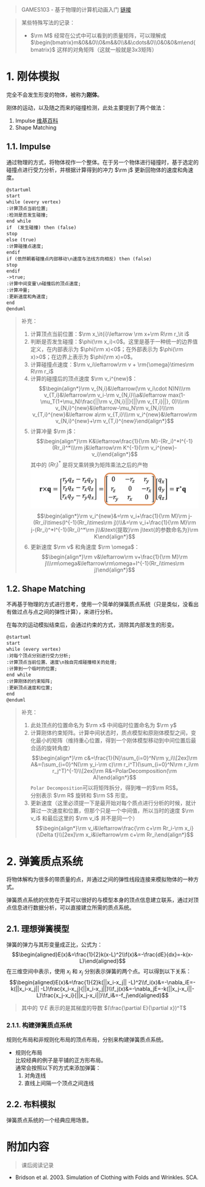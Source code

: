 >   GAMES103 - 基于物理的计算机动画入门 [链接](https://www.bilibili.com/video/BV12Q4y1S73g)

> 某些特殊写法的记录：
> - $\rm M$ 经常在公式中可以看到的质量矩阵，可以理解成 $\begin{bmatrix}m&0&&0\\0&m&&0\\&&\cdots&0\\0&0&0&m\end{bmatrix}$ 这样的对角矩阵（这就一般就是3x3矩阵）

# 1. 刚体模拟
完全不会发生形变的物体，被称为**刚体**。

刚体的运动，以及随之而来的碰撞检测，此处主要提到了两个做法：

1. Impulse [维基百科](https://en.wikipedia.org/wiki/Impulse_(physics))
2. Shape Matching
## 1.1. Impulse
通过物理的方式，将物体视作一个整体。在于另一个物体进行碰撞时，基于选定的碰撞点进行受力分析，并根据计算得到的冲力 $\rm j$ 更新回物体的速度和角速度。

```plantuml
@startuml
start
while (every vertex)
:计算顶点当前位置;
:检测是否发生碰撞;
end while
if  (发生碰撞) then (false)
stop
else (true)
:计算碰撞点速度;
endif
if (依然朝着碰撞点内部移动\n速度与法线方向相反) then (false)
stop
endif
->true;
:计算中间变量\n碰撞后的顶点速度;
:计算冲量;
:更新速度和角速度;
end
@enduml
```
>  补充：
>  1.  计算顶点当前位置：$\rm x_\it{i}\leftarrow \rm x+\rm R\rm r_\it i$
>  2. 判断是否发生碰撞：$\phi(\rm x_i)<0$。这里是基于一种统一的边界值定义，在内部表示为 $\phi(\rm x)<0$；在外部表示为 $\phi(\rm x)>0$；在边界上表示为 $\phi(\rm x)=0$。
>  3. 计算碰撞点速度：$\rm v_i\leftarrow\rm v + \rm{\omega}\times\rm R\rm r_i$
>  4. 计算的碰撞后的顶点速度 $\rm v_i^{new}$：<br>$$\begin{align*}\rm v_{N,i}&\leftarrow(\rm v_i\cdot N)N\\\rm v_{T,i}&\leftarrow\rm v_i-\rm v_{N,i}\\a&\leftarrow max(1-\mu_T(1+\mu_N)\frac{||\rm v_{N,i}||}{||\rm v_{T,i}||}, 0)\\\rm v_{N,i}^{new}&\leftarrow-\mu_N\rm v_{N,i}\\\rm v_{T,i}^{new}&\leftarrow a\rm v_{T,i}\\\rm v_i^{new}&\leftarrow\rm v_{N,i}^{new}+\rm v_{T,i}^{new}\end{align*}$$
>  5. 计算冲量 $\rm j$：$$\begin{align*}\rm K&\leftarrow\frac{1}{\rm M}-(Rr_i)^*I^{-1}(Rr_i)^*\\\rm j&\leftarrow\rm K^{-1}(\rm v_i^{new}-v_i)\end{align*}$$其中的 $(Rr_i)^*$ 是将叉乘转换为矩阵乘法之后的产物<br>![Cross_Product_as_a_Matrix_Product](img/Cross_Product_as_a_Matrix_Product.png)$$\begin{align*}\rm v_i^{new}&=\rm v_i+\frac{1}{\rm M}\rm j-(Rr_i)\times(I^{-1}(Rr_i\times\rm j))\\&=\rm v_i+\frac{1}{\rm M}\rm j-(Rr_i)^*I^{-1}(Rr_i)^*\rm j\\&\text{提取}\rm j\text{的参数命名为}\rm K\end{align*}$$
>  6. 更新速度 $\rm v$ 和角速度 $\rm \omega$：$$\begin{align*}\rm v&\leftarrow\rm v+\frac{1}{\rm M}\rm j\\\rm\omega&\leftarrow\rm\omega+I^{-1}(Rr_i\times\rm j)\end{align*}$$
## 1.2. Shape Matching
不再基于物理的方式进行思考，使用一个简单的弹簧质点系统（只是类似，没看出有做过点与点之间的弹性计算），来进行分析。

在每次的运动模拟结束后，会通过约束的方式，消除其内部发生的形变。

```plantuml
@startuml
start
while (every vertex)
:对每个顶点分别进行受力分析;
:计算顶点当前位置、速度\n独自完成碰撞相关的处理;
:计算到一个临时的位置;
end while
:计算刚体的约束矩阵;
:更新顶点速度和位置;
end
@enduml
```

> 补充：
> 1. 此处顶点的位置命名为 $\rm x$ 中间临时位置命名为 $\rm y$
> 2. 计算刚体约束矩阵。计算中间状态时，质点模型和原刚体模型之间，变化最小的矩阵（维持重心位置，得到一个刚体模型移动到中间位置后最合适的旋转角度）$$\begin{align*}\rm c&=\frac{1}{N}\sum_{i=0}^N\rm y_i\\[2ex]\rm A&=(\sum_{i=0}^N(\rm y_i-\rm c)\rm r_i^T)(\sum_{i=0}^N\rm r_i\rm r_j^T)^{-1}\\[2ex]\rm R&=PolarDecomposition(\rm A)\end{align*}$$`Polar Decomposition`可以将矩阵拆分，得到唯一的$\rm RS$。<br>分别表示 $\rm R$ 旋转和 $\rm S$ 形变。
> 3. 更新速度（这里必须提一下是最开始对每个质点进行分析的时候，就计算过一次速度和位置，但那个只是一个中间值，所以当时的速度 $\rm v_i$ 和最后这里的 $\rm v_i$ 并不是同一个）$$\begin{align*}\rm v_i&\leftarrow\frac{\rm c+\rm Rr_i-\rm x_i}{\Delta t}\\[2ex]\rm x_i&\leftarrow\rm c+\rm Rr_i\end{align*}$$

# 2. 弹簧质点系统
将物体解构为很多的带质量的点，并通过之间的弹性线段连接来模拟物体的一种方式。

弹簧质点系统的优势在于其可以很好的与模型本身的顶点信息建立联系，通过对顶点信息进行数据分析，可以直接建立所需的质点系统。

## 2.1. 理想弹簧模型
弹簧的弹力与其形变量成正比，公式为：
$$\begin{aligned}E(x)&=\frac{1}{2}k(x-L)^2\\f(x)&=-\frac{dE}{dx}=-k(x-L)\end{aligned}$$
在三维空间中表示，使用 $x_i$ 和 $x_j$ 分别表示弹簧的两个点。可以得到以下关系：
$$\begin{aligned}E(x)&=\frac{1}{2}k(||x_i-x_j|| -L)^2\\f_i(x)&=-\nabla_iE=-k(||x_i-x_j|| -L)\frac{x_i-x_j}{||x_i-x_j||}\\f_j(x)&=-\nabla_jE=-k(||x_j-x_i||-L)\frac{x_j-x_i}{||x_j-x_i||}\\f_i&=-f_j\end{aligned}$$
> 其中的 $\nabla E$ 表示的是其梯度的导数 $(\frac{\partial E}{\partial x})^T$

### 2.1.1. 构建弹簧质点系统
规则化布局和非规则化布局的顶点布局，分别来构建弹簧质点系统。

- 规则化布局<br>比较经典的例子是平铺的正方形布局。<br>通常会按照以下的方式来添加弹簧：
	1. 对角连线
	2. 直线上间隔一个顶点之间连线

## 2.2. 布料模拟
弹簧质点系统的一个经典应用场景。

# 附加内容

> 课后阅读记录

- Bridson et al. 2003. Simulation of Clothing with Folds and Wrinkles. SCA.